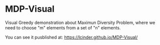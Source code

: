 # MDP-Visual
Visual Greedy demonstration about Maximun Diversity Problem, where we need to choose "m" elements from a set of "n" elements.

You can see it pusblished at:  https://lcinder.github.io/MDP-Visual/
